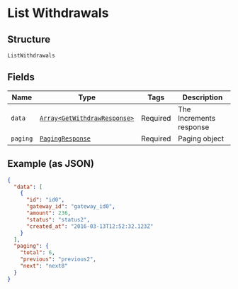 
# List Withdrawals

## Structure

`ListWithdrawals`

## Fields

| Name | Type | Tags | Description |
|  --- | --- | --- | --- |
| `data` | [`Array<GetWithdrawResponse>`](../../doc/models/get-withdraw-response.md) | Required | The Increments response |
| `paging` | [`PagingResponse`](../../doc/models/paging-response.md) | Required | Paging object |

## Example (as JSON)

```json
{
  "data": [
    {
      "id": "id0",
      "gateway_id": "gateway_id0",
      "amount": 236,
      "status": "status2",
      "created_at": "2016-03-13T12:52:32.123Z"
    }
  ],
  "paging": {
    "total": 6,
    "previous": "previous2",
    "next": "next8"
  }
}
```

